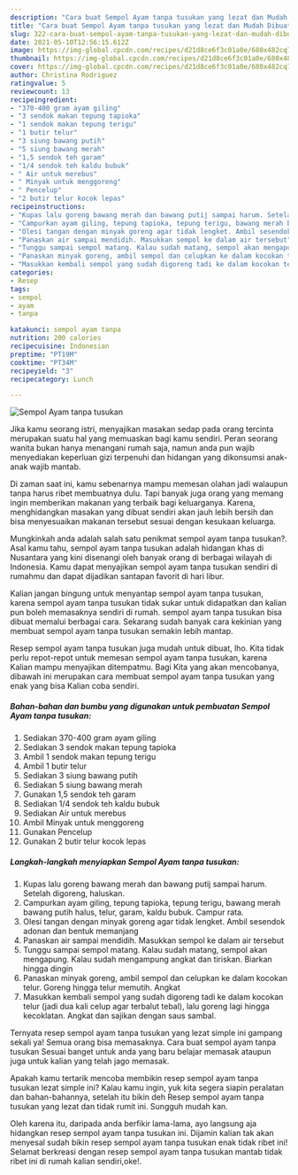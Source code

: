 ```yaml
---
description: "Cara buat Sempol Ayam tanpa tusukan yang lezat dan Mudah Dibuat"
title: "Cara buat Sempol Ayam tanpa tusukan yang lezat dan Mudah Dibuat"
slug: 322-cara-buat-sempol-ayam-tanpa-tusukan-yang-lezat-dan-mudah-dibuat
date: 2021-05-10T12:56:15.612Z
image: https://img-global.cpcdn.com/recipes/d21d8ce6f3c01a0e/680x482cq70/sempol-ayam-tanpa-tusukan-foto-resep-utama.jpg
thumbnail: https://img-global.cpcdn.com/recipes/d21d8ce6f3c01a0e/680x482cq70/sempol-ayam-tanpa-tusukan-foto-resep-utama.jpg
cover: https://img-global.cpcdn.com/recipes/d21d8ce6f3c01a0e/680x482cq70/sempol-ayam-tanpa-tusukan-foto-resep-utama.jpg
author: Christina Rodriguez
ratingvalue: 5
reviewcount: 13
recipeingredient:
- "370-400 gram ayam giling"
- "3 sendok makan tepung tapioka"
- "1 sendok makan tepung terigu"
- "1 butir telur"
- "3 siung bawang putih"
- "5 siung bawang merah"
- "1,5 sendok teh garam"
- "1/4 sendok teh kaldu bubuk"
- " Air untuk merebus"
- " Minyak untuk menggoreng"
- " Pencelup"
- "2 butir telur kocok lepas"
recipeinstructions:
- "Kupas lalu goreng bawang merah dan bawang putij sampai harum. Setelah digoreng, haluskan."
- "Campurkan ayam giling, tepung tapioka, tepung terigu, bawang merah bawang putih halus, telur, garam, kaldu bubuk. Campur rata."
- "Olesi tangan dengan minyak goreng agar tidak lengket. Ambil sesendok adonan dan bentuk memanjang"
- "Panaskan air sampai mendidih. Masukkan sempol ke dalam air tersebut"
- "Tunggu sampai sempol matang. Kalau sudah matang, sempol akan mengapung. Kalau sudah mengampung angkat dan tiriskan. Biarkan hingga dingin"
- "Panaskan minyak goreng, ambil sempol dan celupkan ke dalam kocokan telur. Goreng hingga telur memutih. Angkat"
- "Masukkan kembali sempol yang sudah digoreng tadi ke dalam kocokan telur (jadi dua kali celup agar terbalut tebal), lalu goreng lagi hingga kecoklatan. Angkat dan sajikan dengan saus sambal."
categories:
- Resep
tags:
- sempol
- ayam
- tanpa

katakunci: sempol ayam tanpa 
nutrition: 200 calories
recipecuisine: Indonesian
preptime: "PT19M"
cooktime: "PT34M"
recipeyield: "3"
recipecategory: Lunch

---
```



![Sempol Ayam tanpa tusukan](https://img-global.cpcdn.com/recipes/d21d8ce6f3c01a0e/680x482cq70/sempol-ayam-tanpa-tusukan-foto-resep-utama.jpg)

Jika kamu seorang istri, menyajikan masakan sedap pada orang tercinta merupakan suatu hal yang memuaskan bagi kamu sendiri. Peran seorang  wanita bukan hanya menangani rumah saja, namun anda pun wajib menyediakan keperluan gizi terpenuhi dan hidangan yang dikonsumsi anak-anak wajib mantab.

Di zaman  saat ini, kamu sebenarnya mampu memesan olahan jadi walaupun tanpa harus ribet membuatnya dulu. Tapi banyak juga orang yang memang ingin memberikan makanan yang terbaik bagi keluarganya. Karena, menghidangkan masakan yang dibuat sendiri akan jauh lebih bersih dan bisa menyesuaikan makanan tersebut sesuai dengan kesukaan keluarga. 



Mungkinkah anda adalah salah satu penikmat sempol ayam tanpa tusukan?. Asal kamu tahu, sempol ayam tanpa tusukan adalah hidangan khas di Nusantara yang kini disenangi oleh banyak orang di berbagai wilayah di Indonesia. Kamu dapat menyajikan sempol ayam tanpa tusukan sendiri di rumahmu dan dapat dijadikan santapan favorit di hari libur.

Kalian jangan bingung untuk menyantap sempol ayam tanpa tusukan, karena sempol ayam tanpa tusukan tidak sukar untuk didapatkan dan kalian pun boleh memasaknya sendiri di rumah. sempol ayam tanpa tusukan bisa dibuat memalui berbagai cara. Sekarang sudah banyak cara kekinian yang membuat sempol ayam tanpa tusukan semakin lebih mantap.

Resep sempol ayam tanpa tusukan juga mudah untuk dibuat, lho. Kita tidak perlu repot-repot untuk memesan sempol ayam tanpa tusukan, karena Kalian mampu menyajikan ditempatmu. Bagi Kita yang akan mencobanya, dibawah ini merupakan cara membuat sempol ayam tanpa tusukan yang enak yang bisa Kalian coba sendiri.

<!--inarticleads1-->

##### Bahan-bahan dan bumbu yang digunakan untuk pembuatan Sempol Ayam tanpa tusukan:

1. Sediakan 370-400 gram ayam giling
1. Sediakan 3 sendok makan tepung tapioka
1. Ambil 1 sendok makan tepung terigu
1. Ambil 1 butir telur
1. Sediakan 3 siung bawang putih
1. Sediakan 5 siung bawang merah
1. Gunakan 1,5 sendok teh garam
1. Sediakan 1/4 sendok teh kaldu bubuk
1. Sediakan  Air untuk merebus
1. Ambil  Minyak untuk menggoreng
1. Gunakan  Pencelup
1. Gunakan 2 butir telur kocok lepas




<!--inarticleads2-->

##### Langkah-langkah menyiapkan Sempol Ayam tanpa tusukan:

1. Kupas lalu goreng bawang merah dan bawang putij sampai harum. Setelah digoreng, haluskan.
1. Campurkan ayam giling, tepung tapioka, tepung terigu, bawang merah bawang putih halus, telur, garam, kaldu bubuk. Campur rata.
1. Olesi tangan dengan minyak goreng agar tidak lengket. Ambil sesendok adonan dan bentuk memanjang
1. Panaskan air sampai mendidih. Masukkan sempol ke dalam air tersebut
1. Tunggu sampai sempol matang. Kalau sudah matang, sempol akan mengapung. Kalau sudah mengampung angkat dan tiriskan. Biarkan hingga dingin
1. Panaskan minyak goreng, ambil sempol dan celupkan ke dalam kocokan telur. Goreng hingga telur memutih. Angkat
1. Masukkan kembali sempol yang sudah digoreng tadi ke dalam kocokan telur (jadi dua kali celup agar terbalut tebal), lalu goreng lagi hingga kecoklatan. Angkat dan sajikan dengan saus sambal.




Ternyata resep sempol ayam tanpa tusukan yang lezat simple ini gampang sekali ya! Semua orang bisa memasaknya. Cara buat sempol ayam tanpa tusukan Sesuai banget untuk anda yang baru belajar memasak ataupun juga untuk kalian yang telah jago memasak.

Apakah kamu tertarik mencoba membikin resep sempol ayam tanpa tusukan lezat simple ini? Kalau kamu ingin, yuk kita segera siapin peralatan dan bahan-bahannya, setelah itu bikin deh Resep sempol ayam tanpa tusukan yang lezat dan tidak rumit ini. Sungguh mudah kan. 

Oleh karena itu, daripada anda berfikir lama-lama, ayo langsung aja hidangkan resep sempol ayam tanpa tusukan ini. Dijamin kalian tak akan menyesal sudah bikin resep sempol ayam tanpa tusukan enak tidak ribet ini! Selamat berkreasi dengan resep sempol ayam tanpa tusukan mantab tidak ribet ini di rumah kalian sendiri,oke!.

